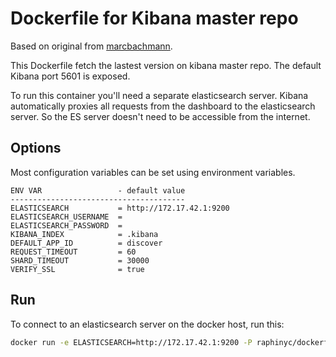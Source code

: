 # Dockerfile for Kibana master repo

Based on original from [marcbachmann](https://github.com/marcbachmann/dockerfile-kibana4).   

This Dockerfile fetch the lastest version on kibana master repo. The default Kibana port 5601 is exposed.

To run this container you'll need a separate elasticsearch server.
Kibana automatically proxies all requests from the dashboard to the elasticsearch server. So the ES server doesn't need to be accessible from the internet.

## Options
Most configuration variables can be set using environment variables.


```
ENV VAR         		- default value
---------------------------------------
ELASTICSEARCH   		= http://172.17.42.1:9200
ELASTICSEARCH_USERNAME 	= 
ELASTICSEARCH_PASSWORD 	=
KIBANA_INDEX    		= .kibana
DEFAULT_APP_ID  		= discover
REQUEST_TIMEOUT 		= 60
SHARD_TIMEOUT   		= 30000
VERIFY_SSL      		= true
```


## Run
To connect to an elasticsearch server on the docker host, run this:

```bash
docker run -e ELASTICSEARCH=http://172.17.42.1:9200 -P raphinyc/dockerfile-kibana4
```
